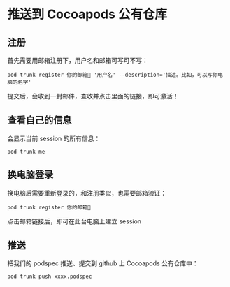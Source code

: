# 推送到 Cocoapods 公有仓库

## 注册

首先需要用邮箱注册下，用户名和邮箱可写可不写：

```shell
pod trunk register 你的邮箱📮 '用户名' --description='描述。比如，可以写你电脑的名字'
```

提交后，会收到一封邮件，查收并点击里面的链接，即可激活！

## 查看自己的信息

会显示当前 session 的所有信息：

```shell
pod trunk me
```

## 换电脑登录

换电脑后需要重新登录的，和注册类似，也需要邮箱验证：

```shell
pod trunk register 你的邮箱📮
```

点击邮箱链接后，即可在此台电脑上建立 session

## 推送

把我们的 podspec 推送、提交到 github 上 Cocoapods 公有仓库中：

```shell
pod trunk push xxxx.podspec
```

